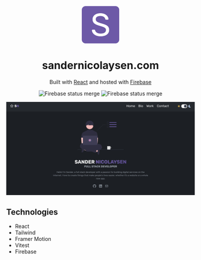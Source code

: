 <div align="center">
  <img alt="Logo" src="https://github.com/SanderNicolaysen/portfolio/blob/1c4bd38a38f37fdb1324d547d8f2abc527a87f25/public/android-chrome-192x192.png" width="100" />
</div>
<h1 align="center">
  sandernicolaysen.com
</h1>
<p align="center">
  Built with <a href="https://reactjs.org/" target="_blank">React</a> and hosted with <a href="https://firebase.google.com/" target="_blank">Firebase</a>
</p>
<p align="center">
  <img src="https://github.com/SanderNicolaysen/portfolio/actions/workflows/firebase-hosting-merge.yml/badge.svg" alt="Firebase status merge" />
  <img src="https://github.com/SanderNicolaysen/portfolio/actions/workflows/firebase-hosting-pull-request.yml/badge.svg" alt="Firebase status merge" />
</p>


![portfolio](src/assets/home.png)

## Technologies
- React
- Tailwind
- Framer Motion
- Vitest
- Firebase

